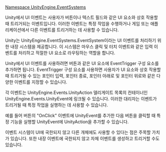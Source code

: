 [Namespace UnityEngine.EventSystems](https://docs.unity3d.com/Packages/com.unity.ugui@1.0/api/UnityEngine.EventSystems.html)

Unity에서 UI 이벤트는 사용자가 버튼이나 텍스트 필드와 같은 UI 요소와 상호 작용할 때 트리거되는 이벤트입니다. 이러한 이벤트는 특정 작업을 수행하거나 게임 또는 애플리케이션에서 다른 이벤트를 트리거하는 데 사용할 수 있습니다.

Unity는 UnityEngine.EventSystems.EventSystem이라는 UI 이벤트를 처리하기 위한 내장 시스템을 제공합니다. 이 시스템은 마우스 클릭 및 터치 이벤트와 같은 입력 이벤트를 처리하고 적절한 UI 요소로 라우팅하는 역할을 합니다.

Unity에서 UI 이벤트를 사용하려면 버튼과 같은 UI 요소에 EventTrigger 구성 요소를 추가하면 됩니다. EventTrigger 구성 요소를 사용하면 사용자가 UI 요소와 상호 작용할 때 트리거될 수 있는 포인터 입력, 포인터 종료, 포인터 아래로 및 포인터 위로와 같은 다양한 이벤트를 지정할 수 있습니다.

각 이벤트는 UnityEngine.Events.UnityAction 델리게이트 목록의 컨테이너인 UnityEngine.Events.UnityEvent에 링크될 수 있습니다. 이러한 대리자는 이벤트가 트리거될 때 특정 작업을 실행하는 데 사용할 수 있습니다.

예를 들어 버튼의 "OnClick" 이벤트에 UnityEvent를 추가한 다음 버튼을 클릭할 때 특정 기능을 실행할 UnityEvent에 UnityAction을 추가할 수 있습니다.

이벤트 시스템이 UI에 국한되지 않고 다른 개체에도 사용할 수 있다는 점은 주목할 가치가 있습니다. 또한 내장 이벤트에 국한되지 않고 자체 이벤트를 생성하고 트리거할 수도 있습니다.